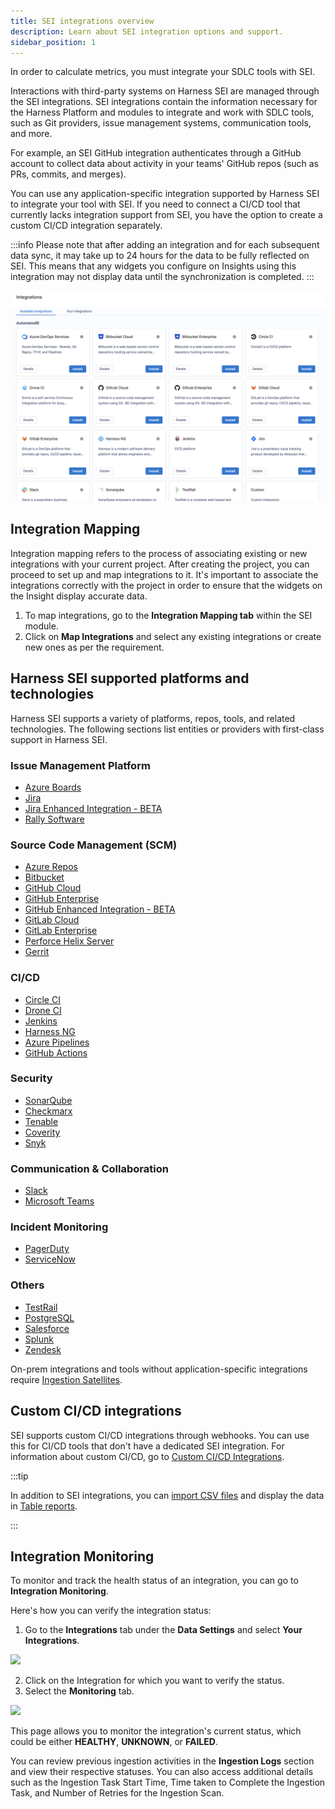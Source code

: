 ```yaml
---
title: SEI integrations overview
description: Learn about SEI integration options and support.
sidebar_position: 1
---
```


In order to calculate metrics, you must integrate your SDLC tools with SEI.

Interactions with third-party systems on Harness SEI are managed through the SEI integrations. SEI integrations contain the information necessary for the Harness Platform and modules to integrate and work with SDLC tools, such as Git providers, issue management systems, communication tools, and more.

For example, an SEI GitHub integration authenticates through a GitHub account to collect data about activity in your teams' GitHub repos (such as PRs, commits, and merges).

You can use any application-specific integration supported by Harness SEI to integrate your tool with SEI. If you need to connect a CI/CD tool that currently lacks integration support from SEI, you have the option to create a custom CI/CD integration separately.

:::info
Please note that after adding an integration and for each subsequent data sync, it may take up to 24 hours for the data to be fully reflected on SEI. This means that any widgets you configure on Insights using this integration may not display data until the synchronization is completed.
:::

![](./static/integrations-overview.png)

## Integration Mapping

Integration mapping refers to the process of associating existing or new integrations with your current project. After creating the project, you can proceed to set up and map integrations to it. It's important to associate the integrations correctly with the project in order to ensure that the widgets on the Insight display accurate data.

1. To map integrations, go to the **Integration Mapping tab** within the SEI module.
2. Click on **Map Integrations** and select any existing integrations or create new ones as per the requirement.

## Harness SEI supported platforms and technologies

Harness SEI supports a variety of platforms, repos, tools, and related technologies. The following sections list entities or providers with first-class support in Harness SEI.

### Issue Management Platform

* [Azure Boards](/docs/software-engineering-insights/sei-integrations/automated-integrations/sei-integration-azure-devops)
* [Jira](/docs/software-engineering-insights/sei-integrations/automated-integrations/sei-jira-integration)
* [Jira Enhanced Integration - BETA](/docs/software-engineering-insights/sei-integrations/automated-integrations/sei-jira-integration)
* [Rally Software](/docs/software-engineering-insights/early-access/integrations/sei-integration-rally)

### Source Code Management (SCM)

* [Azure Repos](/docs/software-engineering-insights/sei-integrations/automated-integrations/sei-integration-azure-devops)
* [Bitbucket](/docs/software-engineering-insights/sei-integrations/automated-integrations/sei-integration-bitbucket)
* [GitHub Cloud](/docs/software-engineering-insights/sei-integrations/automated-integrations/sei-github-integration)
* [GitHub Enterprise](/docs/software-engineering-insights/sei-integrations/automated-integrations/sei-github-integration)
* [GitHub Enhanced Integration - BETA](/docs/software-engineering-insights/sei-integrations/automated-integrations/sei-github-integration)
* [GitLab Cloud](/docs/software-engineering-insights/sei-integrations/automated-integrations/sei-integration-gitlab)
* [GitLab Enterprise](/docs/software-engineering-insights/sei-integrations/automated-integrations/sei-integration-gitlab-enterprise)
* [Perforce Helix Server](/docs/software-engineering-insights/sei-integrations/other-integrations/sei-integration-helix)
* [Gerrit](/docs/software-engineering-insights/sei-integrations/other-integrations/sei-integration-gerrit)

### CI/CD

* [Circle CI](/docs/software-engineering-insights/sei-integrations/automated-integrations/sei-integration-circleci)
* [Drone CI](/docs/software-engineering-insights/sei-integrations/automated-integrations/sei-integration-droneci)
* [Jenkins](/docs/software-engineering-insights/sei-integrations/semi-automated-integrations/jenkins-plugin)
* [Harness NG](/docs/software-engineering-insights/sei-integrations/automated-integrations/sei-integration-harnessng)
* [Azure Pipelines](/docs/software-engineering-insights/sei-integrations/automated-integrations/sei-integration-azure-devops)
* [GitHub Actions](/docs/software-engineering-insights/sei-integrations/automated-integrations/sei-github-actions)

### Security

* [SonarQube](/docs/software-engineering-insights/sei-integrations/automated-integrations/sei-integration-sonarqube)
* [Checkmarx](/docs/software-engineering-insights/sei-integrations/other-integrations/sei-integration-checkmarx)
* [Tenable](/docs/software-engineering-insights/sei-integrations/other-integrations/sei-integration-tenable)
* [Coverity](/docs/software-engineering-insights/sei-integrations/other-integrations/sei-integration-coverity)
* [Snyk](/docs/software-engineering-insights/sei-integrations/other-integrations/sei-integration-snyk)

### Communication & Collaboration

* [Slack](/docs/software-engineering-insights/sei-integrations/other-integrations/sei-integration-slack)
* [Microsoft Teams](/docs/software-engineering-insights/sei-integrations/other-integrations/sei-integration-ms-teams)

### Incident Monitoring

* [PagerDuty](/docs/software-engineering-insights/sei-integrations/other-integrations/sei-integration-pagerduty)
* [ServiceNow](/docs/software-engineering-insights/early-access/integrations/sei-integration-servicenow)

### Others

* [TestRail](/docs/software-engineering-insights/sei-integrations/automated-integrations/sei-integration-testrail)
* [PostgreSQL](/docs/software-engineering-insights/sei-integrations/other-integrations/sei-integration-postgresql)
* [Salesforce](/docs/software-engineering-insights/sei-integrations/other-integrations/sei-integration-salesforce)
* [Splunk](/docs/software-engineering-insights/sei-integrations/other-integrations/sei-integration-splunk)
* [Zendesk](/docs/software-engineering-insights/sei-integrations/other-integrations/sei-integration-zendesk)

On-prem integrations and tools without application-specific integrations require [Ingestion Satellites](/docs/software-engineering-insights/sei-ingestion-satellite/satellite-overview).

## Custom CI/CD integrations

SEI supports custom CI/CD integrations through webhooks. You can use this for CI/CD tools that don't have a dedicated SEI integration. For information about custom CI/CD, go to [Custom CI/CD Integrations](/docs/software-engineering-insights/sei-integrations/semi-automated-integrations/sei-custom-cicd-integrations).

:::tip

In addition to SEI integrations, you can [import CSV files](/docs/software-engineering-insights/sei-propels-scripts/tables) and display the data in [Table reports](/docs/software-engineering-insights/sei-propels-scripts/table-reports).

:::

## Integration Monitoring

To monitor and track the health status of an integration, you can go to **Integration Monitoring**.

Here's how you can verify the integration status:

1. Go to the **Integrations** tab under the **Data Settings** and select **Your Integrations**.

![](./static/integrations-tab.png)

2. Click on the Integration for which you want to verify the status.
3. Select the **Monitoring** tab.

![](./static/integration-monitoring.png)

This page allows you to monitor the integration's current status, which could be either **HEALTHY**, **UNKNOWN**, or **FAILED**. 

You can review previous ingestion activities in the **Ingestion Logs** section and view their respective statuses.
You can also access additional details such as the Ingestion Task Start Time, Time taken to Complete the Ingestion Task, and Number of Retries for the Ingestion Scan.


